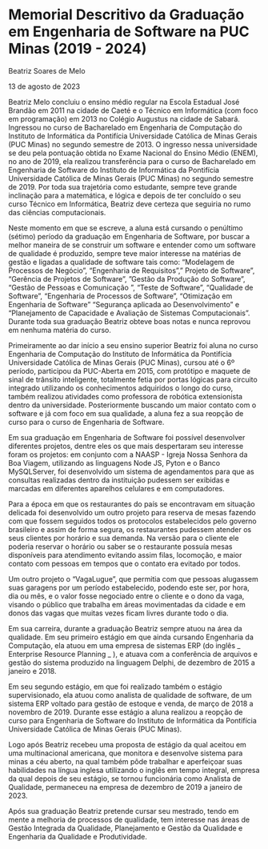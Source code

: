 # Memorial Descritivo da Graduação em Engenharia de Software na PUC Minas (2019 - 2024)

Beatriz Soares de Melo

13 de agosto de 2023

Beatriz Melo concluiu o ensino médio regular na Escola Estadual José Brandão em 2011 na cidade de Caeté e o Técnico em Informática (com foco em programação) em 2013 no Colégio Augustus na cidade de Sabará. Ingressou no curso de Bacharelado em Engenharia de Computação do Instituto de Informática da Pontifícia Universidade Católica de Minas Gerais (PUC Minas) no segundo semestre de 2013. O ingresso nessa universidade se deu pela pontuação obtida no Exame Nacional do Ensino Médio (ENEM), no ano de 2019, ela realizou transferência para o curso de Bacharelado em Engenharia de Software do Instituto de Informática da Pontifícia Universidade Católica de Minas Gerais (PUC Minas) no segundo semestre de 2019. Por toda sua trajetória como estudante, sempre teve grande inclinação para a matemática, e lógica e depois de ter concluído o seu curso Técnico em Informática, Beatriz deve certeza que seguiria no rumo das ciências computacionais.

Neste momento em que se escreve, a aluna está cursando o penúltimo (sétimo) período da graduação em Engenharia de Software, por buscar a melhor maneira de se construir um software e entender como um software de qualidade é produzido, sempre teve maior interesse na matérias de gestão e ligadas a qualidade de software tais como: “Modelagem de Processos de Negócio”, “Engenharia de Requisitos”,” Projeto de Software”, “Gerência de Projetos de Software”, ”Gestão da Produção do Software”, “Gestão de Pessoas e Comunicação ”, “Teste de Software”, “Qualidade de Software”, “Engenharia de Processos de Software”, “Otimização em Engenharia de Software”  “Segurança aplicada ao Desenvolvimento” e “Planejamento de Capacidade e Avaliação de Sistemas Computacionais”. Durante toda sua graduação Beatriz obteve boas notas e nunca reprovou em nenhuma matéria do curso. 

Primeiramente ao dar início a seu ensino superior Beatriz foi aluna no curso Engenharia de Computação do Instituto de Informática da Pontifícia Universidade Católica de Minas Gerais (PUC Minas), cursou até o 6º período, participou da PUC-Aberta em 2015, com protótipo e maquete de sinal de trânsito inteligente, totalmente fetia por portas lógicas para circuito integrado utilizando os conhecimentos adquiridos o longo do curso, também realizou atividades como professora de robótica extensionista dentro da universidade. Posteriormente buscando um maior contato com o software e já com foco em sua qualidade, a aluna fez a sua reopção de curso para o curso de Engenharia de Software.

Em sua graduação em Engenharia de Software foi possível desenvolver diferentes projetos, dentre eles os que mais despertaram seu interesse foram os projetos: em conjunto com a NAASP - Igreja Nossa Senhora da Boa Viagem, utilizando as linguagens Node JS, Pyton e o Banco MySQLServer, foi desenvolvido um sistema de agendamentos para que as consultas realizadas dentro da instituição pudessem ser exibidas e marcadas em diferentes aparelhos celulares e em computadores. 

Para a época em que os restaurantes do país se encontravam em situação delicada foi desenvolvido um outro projeto para reserva de mesas fazendo com que fossem seguidos todos os protocolos estabelecidos pelo governo brasileiro e assim de forma segura, os restaurantes pudessem atender os seus clientes por horário e sua demanda. Na versão para o cliente ele poderia reservar o horário ou saber se o restaurante possuía mesas disponíveis para atendimento evitando assim filas, locomoção, e maior contato com pessoas em tempos que o contato era evitado por todos. 

Um outro projeto o “VagaLugue”, que permitia com que pessoas alugassem suas garagens por um período estabelecido, podendo este ser, por hora, dia ou mês, e o valor fosse negociado entre o cliente e o dono da vaga, visando o público que trabalha em áreas movimentadas da cidade e em donos das vagas que muitas vezes ficam livres durante todo o dia. 

Em sua carreira, durante a graduação Beatriz sempre atuou na área da qualidade. Em seu primeiro estágio em que ainda cursando Engenharia da Computação, ela atuou em uma empresa de sistemas ERP (do inglês _ Enterprise Resource Planning _ ), e atuava com a conferência de arquivos e gestão do sistema produzido na linguagem Delphi, de dezembro de 2015 a janeiro e 2018. 

Em seu segundo estágio, em que foi realizado também o estágio supervisionado, ela atuou como analista de qualidade de software, de um sistema ERP voltado para gestão de estoque e venda, de março de 2018 a novembro de 2019. Durante esse estágio a aluna realizou a reopção de curso para Engenharia de Software do Instituto de Informática da Pontifícia Universidade Católica de Minas Gerais (PUC Minas).

Logo após Beatriz recebeu uma proposta de estágio da qual aceitou em uma multinacional americana, que monitora e desenvolve sistema para minas a céu aberto, na qual também pôde trabalhar e aperfeiçoar suas habilidades na língua inglesa utilizando o inglês em tempo integral, empresa da qual depois de seu estágio, se tornou funcionária como Analista de Qualidade, permaneceu na empresa de dezembro de 2019 a janeiro de 2023.    

Após sua graduação Beatriz pretende cursar seu mestrado, tendo em mente a melhoria de processos de qualidade, tem interesse nas áreas de Gestão Integrada da Qualidade, Planejamento e Gestão da Qualidade e Engenharia da Qualidade e Produtividade.
